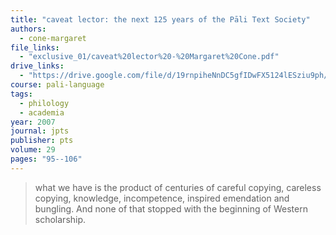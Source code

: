 ```yaml
---
title: "caveat lector: the next 125 years of the Pāli Text Society"
authors:
  - cone-margaret
file_links:
  - "exclusive_01/caveat%20lector%20-%20Margaret%20Cone.pdf"
drive_links:
  - "https://drive.google.com/file/d/19rnpiheNnDC5gfIDwFX5124lESziu9ph/view?usp=drivesdk"
course: pali-language
tags:
  - philology
  - academia
year: 2007
journal: jpts
publisher: pts
volume: 29
pages: "95--106"
---
```


> what we have is the product of centuries of careful copying, careless copying, knowledge, incompetence, inspired emendation and bungling. And none of that stopped with the beginning of Western scholarship.

